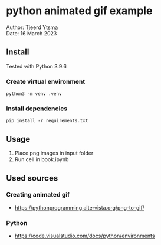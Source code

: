 # python animated gif example
Author: Tjeerd Ytsma\
Date: 16 March 2023

## Install 
Tested with Python 3.9.6
### Create virtual environment 
`python3 -m venv .venv`
### Install dependencies
`pip install -r requirements.txt`

## Usage
1. Place png images in input folder 
2. Run cell in book.ipynb

## Used sources
### Creating animated gif
- https://pythonprogramming.altervista.org/png-to-gif/
### Python
- https://code.visualstudio.com/docs/python/environments